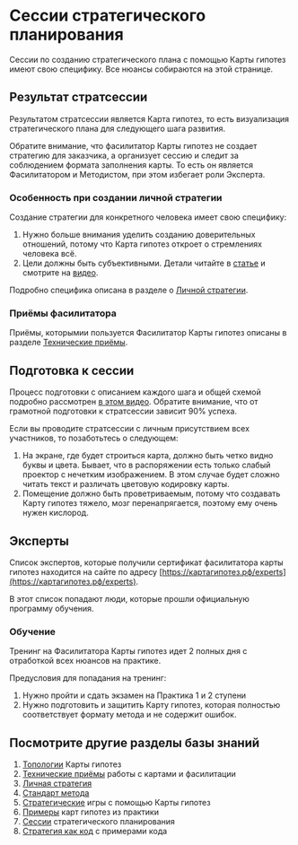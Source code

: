 # Сессии стратегического планирования
Сессии по созданию стратегического плана с помощью Карты гипотез имеют свою специфику. Все нюансы собираются на этой странице.

## Результат стратсессии
Результатом стратсессии является Карта гипотез, то есть визуализация стратегического плана для следующего шага развития.

Обратите внимание, что фасилитатор Карты гипотез не создает стратегию для заказчика, а организует сессию и следит за соблюдением формата заполнения карты. То есть он является Фасилитатором и Методистом, при этом избегает роли Эксперта.

### Особенность при создании личной стратегии
Создание стратегии для конкретного человека имеет свою специфику:
1. Нужно больше внимания уделить созданию доверительных отношений, потому что Карта гипотез откроет о стремлениях человека всё.
1. Цели должны быть субъективными. Детали читайте в [статье](https://vc.ru/life/1339257-lichnaya-strategiya-bez-boli-i-vygoraniya) и смотрите на [видео](https://blog.byndyu.ru/2024/09/blog-post_27.html).

Подробно специфика описана в разделе о [Личной стратегии](personalstrategy.md).

### Приёмы фасилитатора
Приёмы, которымии пользуется Фасилитатор Карты гипотез описаны в разделе [Технические приёмы](techniques.md).

## Подготовка к сессии
Процесс подготовки с описанием каждого шага и общей схемой подробно рассмотрен [в этом видео](https://blog.byndyu.ru/2024/07/blog-post_7.html). Обратите внимание, что от грамотной подготовки к стратсессии зависит 90% успеха.

Если вы проводите стратсессии с личным присутствием всех участников, то позаботьтесь о следующем:
1. На экране, где будет строиться карта, должно быть четко видно буквы и цвета. Бывает, что в распоряжении есть только слабый проектор с нечетким изображением. В этом случае будет сложно читать текст и различать цветовую кодировку карты.
1. Помещение должно быть проветриваемым, потому что создавать Карту гипотез тяжело, мозг перенапрягается, поэтому ему очень нужен кислород.

## Эксперты
Список экспертов, которые получили сертификат фасилитатора карты гипотез находится на сайте по адресу [https://картагипотез.рф/experts](https://картагипотез.рф/experts).

В этот список попадают люди, которые прошли официальную программу обучения.

### Обучение 
Тренинг на Фасилитатора Карты гипотез идет 2 полных дня с отработкой всех нюансов на практике.

Предусловия для попадания на тренинг:
1. Нужно пройти и сдать экзамен на Практика 1 и 2 ступени
1. Нужно подготовить и защитить Карту гипотез, которая полностью соответствует формату метода и не содержит ошибок.

## Посмотрите другие разделы базы знаний
1. [Топологии](topology.md) Карты гипотез
1. [Технические приёмы](techniques.md) работы с картами и фасилитации
1. [Личная стратегия](personalstrategy.md)
1. [Стандарт метода](standard.md)
1. [Стратегические](strategicgames.md) игры с помощью Карты гипотез
1. [Примеры](examples.md) карт гипотез из практики
1. [Сессии](stratsession.md) стратегического планирования
1. [Стратегия как код](strategyascode.md) с примерами кода
